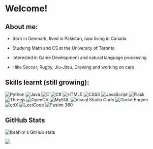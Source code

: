 # Welcome!

## About me:
- Born in Denmark, lived in Pakistan, now living in Canada
- Studying Math and CS at the University of Toronto
- Interested in Game Development and natural language processing
- I like Soccer, Rugby, Jiu-Jitsu, Drawing and working on cars

  <!--## add major projects (TODO)-->

## Skills learnt (still growing):
![Python](https://img.shields.io/badge/python-3670A0?style=for-the-badge&logo=python&logoColor=ffdd54)
![Java](https://img.shields.io/badge/java-%23ED8B00.svg?style=for-the-badge&logo=openjdk&logoColor=white)
![C](https://img.shields.io/badge/c-%2300599C.svg?style=for-the-badge&logo=c&logoColor=white)
![C#](https://img.shields.io/badge/c%23-%23239120.svg?style=for-the-badge&logo=csharp&logoColor=white)
![HTML5](https://img.shields.io/badge/html5-%23E34F26.svg?style=for-the-badge&logo=html5&logoColor=white)
![CSS3](https://img.shields.io/badge/css3-%231572B6.svg?style=for-the-badge&logo=css3&logoColor=white)
![JavaScript](https://img.shields.io/badge/javascript-%23323330.svg?style=for-the-badge&logo=javascript&logoColor=%23F7DF1E)
![Flask](https://img.shields.io/badge/flask-%23000.svg?style=for-the-badge&logo=flask&logoColor=white)
![Threejs](https://img.shields.io/badge/threejs-black?style=for-the-badge&logo=three.js&logoColor=white)
![OpenCV](https://img.shields.io/badge/opencv-%23white.svg?style=for-the-badge&logo=opencv&logoColor=white)
![MySQL](https://img.shields.io/badge/mysql-4479A1.svg?style=for-the-badge&logo=mysql&logoColor=white)
![Visual Studio Code](https://img.shields.io/badge/Visual%20Studio%20Code-0078d7.svg?style=for-the-badge&logo=visual-studio-code&logoColor=white)
![Godot Engine](https://img.shields.io/badge/GODOT-%23FFFFFF.svg?style=for-the-badge&logo=godot-engine)
![edX](https://img.shields.io/badge/edX-%2302262B.svg?style=for-the-badge&logo=edX&logoColor=white)
![LeetCode](https://img.shields.io/badge/LeetCode-000000?style=for-the-badge&logo=LeetCode&logoColor=#d16c06)
![Fusion 360](https://img.shields.io/badge/Fusion%20360-CAD-blue?logo=autodesk&logoColor=white)

## GitHub Stats
<!--streak stats-->
<!--docs at https://github.com/anuraghazra/github-readme-stats/blob/master/readme.md#customization-->
![Ibrahim's GitHub stats](https://github-readme-streak-stats.herokuapp.com/?user=GTibiGT&theme=ambient_gradient&hide_border=true&title_color=00e3fc&text_color=00e3fc&icon_color=00e3fc&bg_color=000000)

<!--language stats-->
![](https://github-readme-stats.vercel.app/api/top-langs/?username=GTibiGT&theme=ambient_gradient&layout=compact&cache_seconds=0)


<!---
GTibiGT/Ibrahim is a ✨ special ✨ repository because its `README.md` (this file) appears on your GitHub profile.
You can click the Preview link to take a look at your changes.
--->

